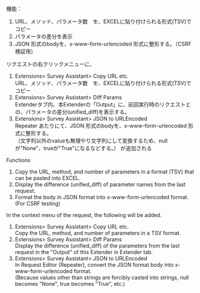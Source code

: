 機能：
1. URL、メソッド、パラメータ数　を、EXCELに貼り付けられる形式(TSV)でコピー
2. パラメータの差分を表示
3. JSON 形式のbodyを、x-www-form-urlencoded 形式に整形する。（CSRF検証用）

リクエストの右クリックメニューに、
1. Extensions> Survey Assistant> Copy URL etc.  
    URL、メソッド、パラメータ数　を、EXCELに貼り付けられる形式(TSV)でコピー
2. Extensions> Survey Assistant> Diff Params  
    Extenderタブ内、本Extenderの「Output」に、前回実行時のリクエストとの、パラメータの差分(unified_diff)を表示する。
3. Extensions> Survey Assistant> JSON to URLEncoded  
    Repeater あたりにて、JSON 形式のbodyを、x-www-form-urlencoded 形式に整形する。      
    （文字列以外のvalueも無理やり文字列にして変換するため、null が"None"、trueが"True"になるなどする。）
が追加される


Functions  
1. Copy the URL, method, and number of parameters in a format (TSV) that can be pasted into EXCEL.  
2. Display the difference (unified_diff) of parameter names from the last request.  
3. Format the body in JSON format into x-www-form-urlencoded format. (For CSRF testing)  


In the context menu of the request, the following will be added.  
1. Extensions> Survey Assistant> Copy URL etc.  
    Copy the URL, method, and number of parameters in a TSV format.  
2. Extensions> Survey Assistant> Diff Params  
    Display the difference (unified_diff) of the parameters from the last request in the "Output" of this Extender in Extender tab.
3. Extensions> Survey Assistant> JSON to URLEncoded  
    In Request Editor (Repeater), convert the JSON format body into x-www-form-urlencoded format.  
    (Because values other than strings are forcibly casted into strings, null becomes "None", true becomes "True", etc.)  
    
